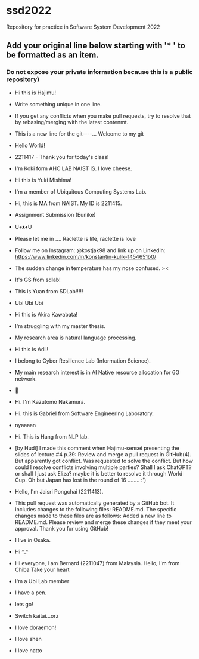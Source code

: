# ssd2022
Repository for practice in Software System Development 2022
## Add your original line below starting with '* ' to be formatted as an item.
### Do not expose your private information because this is a public repository)

* Hi this is Hajimu!
* Write something unique in one line.


* If you get any conflicts when you make pull requests, try to resolve that by rebasing/merging with the latest contenmt.

* This is a new line for the git----... Welcome to my git

* Hello World!

* 2211417 - Thank you for today's class!

* I'm Koki form AHC LAB NAIST IS. I love cheese.
* Hi this is Yuki Mishima!
* I'm a member of Ubiquitous Computing Systems Lab.
* Hi, this is MA from NAIST. My ID is 2211415.

* Assignment Submission (Eunike)
* U◕ᴥ◕U
* Please let me in .... Raclette is life, raclette is love
* Follow me on Instagram: @kostjak98  and link up on LinkedIn: https://www.linkedin.com/in/konstantin-kulik-1454651b0/
* The sudden change in temperature has my nose confused. ><
* It's GS from sdlab!
* This is Yuan from SDLab!!!!!
* Ubi Ubi Ubi
* Hi this is Akira Kawabata!
* I'm struggling with my master thesis.
* My research area is natural language processing.
* Hi this is Adil!
* I belong to Cyber Resilience Lab (Information Science).
* My main research interest is in AI Native resource allocation for 6G network.
* :christmas_tree:
* Hi. I'm Kazutomo Nakamura.
* Hi. this is Gabriel from Software Engineering Laboratory.
* nyaaaan
* Hi. This is Hang from NLP lab.
* [by Hudi] I made this comment when Hajimu-sensei presenting the slides of lecture #4 p.39: Review and merge a pull request in GitHub(4). But apparently got conflict. Was requested to solve the conflict. But how could I resolve conflicts involving multiple parties? Shall I ask ChatGPT? or shall I just ask Eliza? maybe it is better to resolve it through World Cup. Oh but Japan has lost in the round of 16 ........ :')
* Hello, I'm Jaisri Pongchai (2211413).
* This pull request was automatically generated by a GitHub bot. It includes changes to the following files: README.md. The specific changes made to these files are as follows: Added a new line to README.md. Please review and merge these changes if they meet your approval. Thank you for using GitHub!
* I live in Osaka.
* Hi ^_^
* Hi everyone, I am Bernard (2211047) from Malaysia.
Hello, I'm from Chiba
Take your heart
* I'm a Ubi Lab member
* I have a pen.
* lets go!
* Switch kaitai...orz
* I love doraemon!
* I love shen
* I love natto

